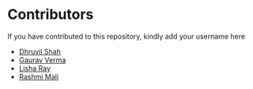 # Contributors

If you have contributed to this repository, kindly add your username here

- [Dhruvil Shah](https://github.com/d-s-2803)
- [Gaurav Verma](https://github.com/thegauravverma)
- [Lisha Ray](https://github.com/Lisharay4x3)
- [Rashmi Mali](https://github.com/RMali01)
